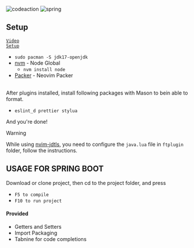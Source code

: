 ![codeaction](https://github.com/frankcrafter/Nvim/assets/133362490/032920f6-da70-4868-9c26-21116a1f9cf3)
![spring](https://github.com/frankcrafter/Nvim/assets/133362490/b238de04-896a-4aef-b152-a679f3ca5515)


## Setup
<code><a href='https://www.youtube.com/watch?v=49dXI_BWESU'>Video Setup</a></code>
<br>
+ <code>sudo pacman -S jdk17-openjdk</code>
+ <a href='https://github.com/nvm-sh/nvm/'>nvm</a> - Node Global
  + <code>nvm install node</code>
+ <a href='https://github.com/wbthomason/packer.nvim'>Packer</a> - Neovim Packer


<br>After plugins installed, install following packages with Mason to bein able to format.
 + <code>eslint_d prettier stylua</code>

And you're done!


> [!WARNING]
> While using <a href='https://github.com/mfussenegger/nvim-jdtls'>nvim-jdtls</a>, you need to configure the <code>java.lua</code> file in <code>ftplugin</code> folder, follow the instructions.

## USAGE FOR SPRING BOOT
Download or clone project, then cd to the project folder, and press
+ <code>F5 to compile</code>
+ <code>F10 to run project</code>

#### Provided
+ Getters and Setters
+ Import Packaging
+ Tabnine for code completions
